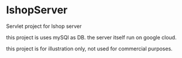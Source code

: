 # IshopServer
Servlet project for Ishop server

this project is uses mySQl as DB.
the server itself run on google cloud.

this project is for illustration only, not used for commercial purposes.
